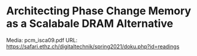 # Architecting Phase Change Memory as a Scalabale DRAM Alternative

Media: pcm_isca09.pdf
URL: https://safari.ethz.ch/digitaltechnik/spring2021/doku.php?id=readings